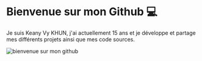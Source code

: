 # Bienvenue sur mon Github 💻
Je suis Keany Vy KHUN, j'ai actuellement 15 ans et je développe et partage mes différents projets ainsi que mes code sources.

![bienvenue sur mon github](https://zupimages.net/up/20/48/5vkf.gif)
